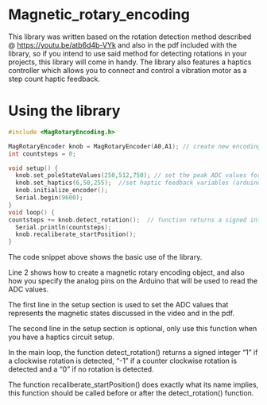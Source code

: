# Magnetic_rotary_encoding

This library was written based on the rotation detection method described @ https://youtu.be/atb6d4b-VYk and also in the pdf included with the library, so if you intend to use said method for detecting rotations in your projects, this library will come in handy. The library also features a haptics controller which allows you to connect and control a vibration motor as a step count haptic feedback.

# Using the library

```C
#include <MagRotaryEncoding.h>

MagRotaryEncoder knob = MagRotaryEncoder(A0,A1); // create new encoding object and specify the Arduino analog pins connected to the hall effect sensors
int countsteps = 0;

void setup() {
  knob.set_poleStateValues(250,512,750); // set the peak ADC values for the (northpole, neutralstate, southpole)
  knob.set_haptics(6,50,255);  //set haptic feedback variables (arduino pwm pin, duration of haptics(ms), pwn strength from 0-255)
  knob.initialize_encoder();
  Serial.begin(9600);
}
void loop() {
countsteps += knob.detect_rotation();  // function returns a signed integer based on the number of rotation steps detected
  Serial.println(countsteps);
  knob.recaliberate_startPosition();
}
```

The code snippet above shows the basic use of the library.

Line 2 shows how to create a magnetic rotary encoding object, and also how you specify the analog pins on the Arduino that will be used to read the ADC values.

The first line in the setup section is used to set the ADC values that represents the magnetic states discussed in the video and in the pdf. 

The second line in the setup section is optional, only use this function when you have a haptics circuit setup.

In the main loop, the function detect_rotation() returns a signed integer “1” if a clockwise rotation is detected, “-1” if a counter clockwise rotation is detected and a “0” if no rotation is detected.

The function recaliberate_startPosition() does exactly what its name implies, this function should be called before or after the detect_rotation() function.
